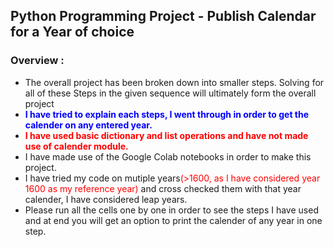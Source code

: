 ##  Python Programming Project - Publish Calendar for a Year of choice
### Overview :
* The overall project has been broken down into smaller steps. Solving for all of these Steps in the given sequence will ultimately form the overall project
* <font color='blue'>**I have tried to explain each steps, I went through in order to get the calender on any entered year.**</font>
* <font color='red'>**I have used basic dictionary and list operations and have not made use of calender module.**</font>
* I have made use of the Google Colab notebooks in order to make this project.
* I have tried my code on mutiple years<font color='red'>(>1600, as I have considered year 1600 as my reference year)</font> and cross checked them with that year calender, I have considered leap years.
* Please run all the cells one by one in order to see the steps I have used and at end you will get an option to print the calender of any year in one step.
</div>
